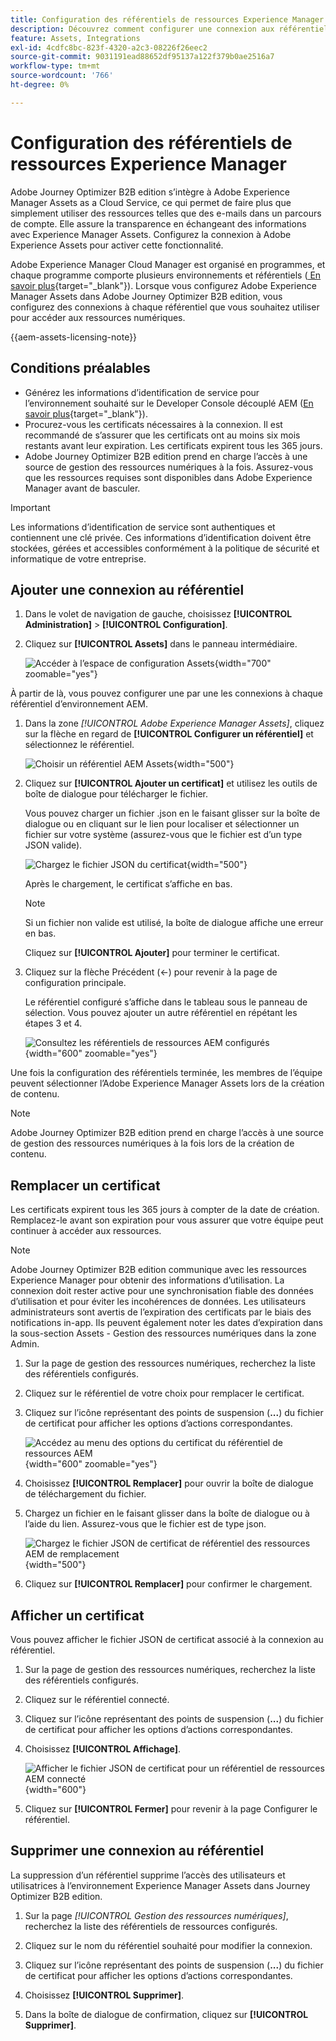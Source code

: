```yaml
---
title: Configuration des référentiels de ressources Experience Manager
description: Découvrez comment configurer une connexion aux référentiels Experience Manager Assets à utiliser dans la création de contenu Journey Optimizer B2B edition.
feature: Assets, Integrations
exl-id: 4cdfc8bc-823f-4320-a2c3-08226f26eec2
source-git-commit: 9031191ead88652df95137a122f379b0ae2516a7
workflow-type: tm+mt
source-wordcount: '766'
ht-degree: 0%

---
```


# Configuration des référentiels de ressources Experience Manager

Adobe Journey Optimizer B2B edition s’intègre à Adobe Experience Manager Assets as a Cloud Service, ce qui permet de faire plus que simplement utiliser des ressources telles que des e-mails dans un parcours de compte. Elle assure la transparence en échangeant des informations avec Experience Manager Assets. Configurez la connexion à Adobe Experience Assets pour activer cette fonctionnalité.

Adobe Experience Manager Cloud Manager est organisé en programmes, et chaque programme comporte plusieurs environnements et référentiels ([ En savoir plus](https://experienceleague.adobe.com/en/docs/experience-manager-cloud-service/content/implementing/using-cloud-manager/programs/program-types){target="_blank"}). Lorsque vous configurez Adobe Experience Manager Assets dans Adobe Journey Optimizer B2B edition, vous configurez des connexions à chaque référentiel que vous souhaitez utiliser pour accéder aux ressources numériques.

{{aem-assets-licensing-note}}

## Conditions préalables

* Générez les informations d’identification de service pour l’environnement souhaité sur le Developer Console découplé AEM ([En savoir plus](https://experienceleague.adobe.com/en/docs/experience-manager-learn/getting-started-with-aem-headless/authentication/service-credentials#generate-service-credentials){target="_blank"}).
* Procurez-vous les certificats nécessaires à la connexion. Il est recommandé de s’assurer que les certificats ont au moins six mois restants avant leur expiration. Les certificats expirent tous les 365 jours.
* Adobe Journey Optimizer B2B edition prend en charge l’accès à une source de gestion des ressources numériques à la fois. Assurez-vous que les ressources requises sont disponibles dans Adobe Experience Manager avant de basculer.

>[!IMPORTANT]
>
>Les informations d’identification de service sont authentiques et contiennent une clé privée. Ces informations d’identification doivent être stockées, gérées et accessibles conformément à la politique de sécurité et informatique de votre entreprise.

## Ajouter une connexion au référentiel

1. Dans le volet de navigation de gauche, choisissez **[!UICONTROL Administration]** > **[!UICONTROL Configuration]**.

1. Cliquez sur **[!UICONTROL Assets]** dans le panneau intermédiaire.

   ![Accéder à l’espace de configuration Assets](./assets/configuration-assets-aem.png){width="700" zoomable="yes"}

<!--   The default digital asset management option is configured as `Adobe Marketo Engage`.
-->
À partir de là, vous pouvez configurer une par une les connexions à chaque référentiel d’environnement AEM.

1. Dans la zone _[!UICONTROL Adobe Experience Manager Assets]_, cliquez sur la flèche en regard de **[!UICONTROL Configurer un référentiel]** et sélectionnez le référentiel.

   ![Choisir un référentiel AEM Assets](./assets/configure-assets-aem-choose-respository.png){width="500"}

1. Cliquez sur **[!UICONTROL Ajouter un certificat]** et utilisez les outils de boîte de dialogue pour télécharger le fichier.

   Vous pouvez charger un fichier .json en le faisant glisser sur la boîte de dialogue ou en cliquant sur le lien pour localiser et sélectionner un fichier sur votre système (assurez-vous que le fichier est d’un type JSON valide).

   ![Chargez le fichier JSON du certificat](./assets/configuration-assets-aem-upload-cert.png){width="500"}

   Après le chargement, le certificat s’affiche en bas.

   >[!NOTE]
   >
   >Si un fichier non valide est utilisé, la boîte de dialogue affiche une erreur en bas.

   Cliquez sur **[!UICONTROL Ajouter]** pour terminer le certificat.

1. Cliquez sur la flèche Précédent (←) pour revenir à la page de configuration principale.

   Le référentiel configuré s’affiche dans le tableau sous le panneau de sélection. Vous pouvez ajouter un autre référentiel en répétant les étapes 3 et 4.

   ![Consultez les référentiels de ressources AEM configurés](./assets/configuration-assets-aem-repositories.png){width="600" zoomable="yes"}

Une fois la configuration des référentiels terminée, les membres de l’équipe peuvent sélectionner l’Adobe Experience Manager Assets lors de la création de contenu.

>[!NOTE]
>
>Adobe Journey Optimizer B2B edition prend en charge l’accès à une source de gestion des ressources numériques à la fois lors de la création de contenu. 

## Remplacer un certificat

Les certificats expirent tous les 365 jours à compter de la date de création. Remplacez-le avant son expiration pour vous assurer que votre équipe peut continuer à accéder aux ressources.

>[!NOTE]
>
>Adobe Journey Optimizer B2B edition communique avec les ressources Experience Manager pour obtenir des informations d’utilisation. La connexion doit rester active pour une synchronisation fiable des données d’utilisation et pour éviter les incohérences de données. Les utilisateurs administrateurs sont avertis de l’expiration des certificats par le biais des notifications in-app. Ils peuvent également noter les dates d’expiration dans la sous-section Assets - Gestion des ressources numériques dans la zone Admin.

1. Sur la page de gestion des ressources numériques, recherchez la liste des référentiels configurés.

1. Cliquez sur le référentiel de votre choix pour remplacer le certificat.

1. Cliquez sur l’icône représentant des points de suspension (**...**) du fichier de certificat pour afficher les options d’actions correspondantes.

   ![Accédez au menu des options du certificat du référentiel de ressources AEM](./assets/configuration-assets-aem-repo-menu.png){width="600" zoomable="yes"}

1. Choisissez **[!UICONTROL Remplacer]** pour ouvrir la boîte de dialogue de téléchargement du fichier.

1. Chargez un fichier en le faisant glisser dans la boîte de dialogue ou à l’aide du lien. Assurez-vous que le fichier est de type json.

   ![Chargez le fichier JSON de certificat de référentiel des ressources AEM de remplacement](./assets/configuration-assets-aem-upload-replacement-cert.png){width="500"}

1. Cliquez sur **[!UICONTROL Remplacer]** pour confirmer le chargement.

## Afficher un certificat

Vous pouvez afficher le fichier JSON de certificat associé à la connexion au référentiel.

1. Sur la page de gestion des ressources numériques, recherchez la liste des référentiels configurés.

1. Cliquez sur le référentiel connecté.

1. Cliquez sur l’icône représentant des points de suspension (**...**) du fichier de certificat pour afficher les options d’actions correspondantes.

1. Choisissez **[!UICONTROL Affichage]**.

   ![Afficher le fichier JSON de certificat pour un référentiel de ressources AEM connecté](./assets/configuration-assets-aem-view-cert.png){width="600"}

1. Cliquez sur **[!UICONTROL Fermer]** pour revenir à la page Configurer le référentiel.

## Supprimer une connexion au référentiel

La suppression d’un référentiel supprime l’accès des utilisateurs et utilisatrices à l’environnement Experience Manager Assets dans Journey Optimizer B2B edition.

1. Sur la page _[!UICONTROL Gestion des ressources numériques]_, recherchez la liste des référentiels de ressources configurés.

1. Cliquez sur le nom du référentiel souhaité pour modifier la connexion.

1. Cliquez sur l’icône représentant des points de suspension (**...**) du fichier de certificat pour afficher les options d’actions correspondantes.

1. Choisissez **[!UICONTROL Supprimer]**.

1. Dans la boîte de dialogue de confirmation, cliquez sur **[!UICONTROL Supprimer]**.
<!--

## Switch back to Adobe Marketo Engage Assets

Select Adobe Marketo Engage digital asset management in the Assets section.

After the confirmation, the Adobe Marketo Engage assets library is available for users.
-->
